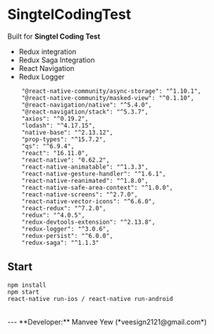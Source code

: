 # SingtelCodingTest

Built for **Singtel Coding Test**<br />

- Redux integration
- Redux Saga Integration
- React Navigation
- Redux Logger
```
    "@react-native-community/async-storage": "^1.10.1",
    "@react-native-community/masked-view": "^0.1.10",
    "@react-navigation/native": "^5.4.0",
    "@react-navigation/stack": "^5.3.7",
    "axios": "^0.19.2",
    "lodash": "^4.17.15",
    "native-base": "^2.13.12",
    "prop-types": "^15.7.2",
    "qs": "^6.9.4",
    "react": "16.11.0",
    "react-native": "0.62.2",
    "react-native-animatable": "^1.3.3",
    "react-native-gesture-handler": "^1.6.1",
    "react-native-reanimated": "^1.8.0",
    "react-native-safe-area-context": "^1.0.0",
    "react-native-screens": "^2.7.0",
    "react-native-vector-icons": "^6.6.0",
    "react-redux": "^7.2.0",
    "redux": "^4.0.5",
    "redux-devtools-extension": "^2.13.8",
    "redux-logger": "^3.0.6",
    "redux-persist": "^6.0.0",
    "redux-saga": "^1.1.3"
```

## Start
```
npm install
npm start
react-native run-ios / react-native run-android
```



<br />
---
**Developer:** Manvee Yew (*veesign2121@gmail.com*)
